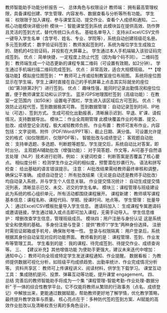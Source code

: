 教师智能助手功能分析报告
一、 总体角色与权限设计
教师端： 拥有最高管理权限，具备课程创建、学生管理、内容发布、数据查看与分析等所有功能。
学生端： 权限限于加入课程、参与课堂互动、提交作业、查看个人成绩和通知。
二、 核心功能模块详细分析
模块一：智能课堂签到系统
此模块旨在提供高效、防作弊且灵活的签到方式，替代传统口头点名。
基础名单导入：
支持从Excel/CSV文件一键导入学生名单（含学号、姓名、专业、学院等），系统自动创建班级花名册。
多元签到模式：
数字验证码签到：
教师发起签到时，系统为每位学生生成独立的、随机的4位验证码，并投影在大屏幕上。
学生通过本人手机端输入该验证码完成签到。
优点： 简单快捷，一定程度上防止代签（因为每个码不同）。
二维码签到：
教师端生成一个动态更新的课程专属二维码（可设置有效期，如2分钟）。
学生通过手机端扫描二维码完成签到。
优点： 非常高效，适合大规模班级。
**【增强功能】模拟座位图签到： **
教师可上传或绘制教室座位布局图。
系统将座位图显示在学生端，学生上课时直接在自己的手机屏幕上点击其实际就坐的座位（如“第3排第2列”）进行签到。
优点： 趣味性强，能同时记录出勤情况和座位位置，便于教师课堂互动和认识学生。
蓝牙/GPS地理围栏签到（高级功能）：
在教室一定范围内（如50米）设置电子围栏，学生进入该区域后方可签到。
优点： 有效防止远程代签，签到数据极其可靠。
签到数据管理：
自动记录签到时间、IP地址（可选）、签到方式。
生成可视化出勤报表，清晰展示迟到、早退、旷课、请假情况，支持数据导出。
模块二：作业全周期管理
此模块覆盖作业的布置、提交、批改、成绩登记全流程，极大减轻教师负担。
作业布置：
教师可发布作业，内容包括：文字说明、附件（PDF/Word/PPT等）、截止日期、满分值。
可设置允许提交的格式（如仅限图片、仅限PDF等）。
智能批改与成绩登记：
客观题自动批改：
支持单选题、多选题、判断题等题型。学生提交后，系统自动比对答案，即时出分。
主观题AI辅助批改（增强功能）：
对于简答题、作文等，AI可基于自然语言处理（NLP）技术进行初筛，例如：
关键词检查： 判断答案是否覆盖了核心要点。
相似度分析： 检测学生作业之间的相似度，预警潜在抄袭行为。
语法和拼写检查： 给出基础的语言错误提示。
注意： AI批改结果需经教师最终审核和调整，确保公平准确。
成绩自动登记：
所有批改结果（无论是自动还是教师手动批改）均自动录入系统，并与学生个人信息关联。
作业提交情况统计：
自动生成提交情况列表，清晰显示已交、未交、迟交的学生名单。
模块三：课程管理与班级建设
此为系统的核心组织单元，所有活动都围绕课程展开。
课程新建：
教师填写课程基本信息：课程名称、课程代码、学期、授课时间、地点等。
学生管理：
批量导入： 通过Excel/CSV模板批量导入学生信息。
邀请码加入： 生成课程专属邀请码或邀请链接，学生通过输入或点击即可加入课程，无需手动导入。
学生信息维护： 增删改查学生信息，管理班级成员。
模块四：用户注册与身份认证
这是系统安全和使用的基础。
多身份注册与登录：
提供“教师”/“学生”两种身份选择。
注册时需验证邮箱或手机号，确保账号唯一性。
登录与权限隔离：
用户登录后，系统根据其身份自动呈现对应的功能界面。
教师看到的是： 课程管理、签到、作业发布等管理工具。
学生看到的是： 我的课程、待完成签到、待提交作业、成绩查询等。
三、 【建议补充】其他增值功能
为使助手更强大，建议未来迭代中增加：
通知中心： 教师可向全班或特定学生发送课程通知、作业提醒。
数据看板： 为教师提供数据可视化分析，如班级平均成绩趋势、出勤率统计、作业完成情况分析等。
资料共享区： 教师可上传课程讲义、阅读材料，供学生下载学习。
课堂互动工具： 集成随机提问、投票、弹幕互动等功能，提升课堂 engagement。
四、 总结
完善后的教师智能助手将成为一个集 “课程管理-智能考勤-作业处理-数据分析” 于一体的综合性教学平台。它不仅能将教师从繁琐的行政事务（点名、成绩登记）中解放出来，更能通过数据赋能，帮助教师更好地了解学情，优化教学策略，最终提升教学效率与质量。
核心亮点在于：多种防代签的签到方案、AI赋能的高效作业批改以及清晰权责分离的多角色设计。